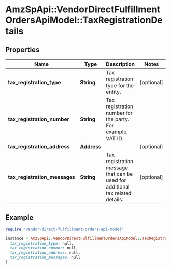 # AmzSpApi::VendorDirectFulfillmentOrdersApiModel::TaxRegistrationDetails

## Properties

| Name | Type | Description | Notes |
| ---- | ---- | ----------- | ----- |
| **tax_registration_type** | **String** | Tax registration type for the entity. | [optional] |
| **tax_registration_number** | **String** | Tax registration number for the party. For example, VAT ID. |  |
| **tax_registration_address** | [**Address**](Address.md) |  | [optional] |
| **tax_registration_messages** | **String** | Tax registration message that can be used for additional tax related details. | [optional] |

## Example

```ruby
require 'vendor-direct-fulfillment-orders-api-model'

instance = AmzSpApi::VendorDirectFulfillmentOrdersApiModel::TaxRegistrationDetails.new(
  tax_registration_type: null,
  tax_registration_number: null,
  tax_registration_address: null,
  tax_registration_messages: null
)
```

